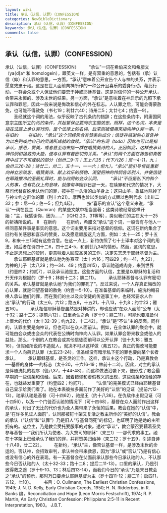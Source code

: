 ```yaml
---
layout: wiki
title: 承认（认信，认罪）（CONFESSION）
categories: NewBibleDictionary
description: 承认（认信，认罪）（CONFESSION）
keywords: 承认（认信，认罪）（CONFESSION）
comments: false
---
```


## 承认（认信，认罪）（CONFESSION）



承认（认信，认罪）（CONFESSION）
　　“承认”一词在希伯来文和希腊文（ya{d[a^ 和 homologein），跟英文一样，是有双重的意思的，包括有（承）认信（仰）和认罪的意思。一方面，“承认”意味着公开宣告个人与神的关系，并表示愿意效忠于祂。这是在世人面前向神所作的一种公开且喜乐的委身行动，藉此行动，一群会众或个人保证他们要忠于神或耶稣基督。这是对信仰的一种公开承认，会带来永恒的、涉及末世的结果。另一方面，“承认”是意味着在神启示的光照下承认罪和罪愆，因此一般来说是悔改和信心的外在标志。人认罪之后，可能会得蒙赦免，也可能不得赦免（书七19；利廿六40；诗卅二5；太廿七4；约壹一9）。
　　圣经就这个词的用法，似乎反映了古代条约的措辞；在这些条约中，附庸国同意宗主国所立的*约的条件，并起誓保证要向宗主国效忠。照样，这个名词，本来是指在法庭上承认罪行的，是个法律上的名词，后来则被借用来指向神认罪一事。
Ⅰ　在旧约
　　在旧约，“承认”这个词经常含有赞美的成分；信徒存感谢的心宣告神为以色列或他自己的灵魂所成就的救赎。“承认”的名词（toda）因此也可以是指承认，感恩，赞美，或者甚至用来指一群在唱赞美诗的人。正因如此，这样去承认神怜悯和拯救的大能，便与认罪有着密切的关系。“承认”的两个方面在祷告和真敬拜中成了不可或缺的部分（创卅二9-11；王上八35；代下六26；尼一4-11，九；伯卅三26-28；诗廿二，卅二，五十一，一一六；但九）。“承认”能引导信徒重新向神立志效忠、唱赞美诗、献上欢乐的祭物、渴望把神的怜悯告诉别人，并使信徒在耶路撒冷的圣殿礼拜时，能与四周的会众认同。
　　“承认”不但是私下的和个人的事，也有礼仪上的意味，就像每年*赎罪日那一天，在赎罪和代求的情况下，大祭司代替百姓承认他们的罪，按手在一头活的山羊身上；这只山羊，象征地除掉了与神立约之群体的罪（利十六21）。摩西也曾以类似的方式替以色列代求（出卅二32；参：尼一6；伯一5；但九4起）。
　　按“喜乐的宣认”这个意义来说，“承认”一词在昆兰（Qumran）的某些文献中相当显著；这类诗歌经常这样开始：“主，我感谢你，因为……”（IQH2.20、31等等），类似我们的主在太十一25的祈祷所说的。
Ⅱ　在新约
　　在新约，希腊文“承认”这个词，一般含有与他人一样同意某件事是事实的意思。这个词主要用来指对基督的信仰。这词在新约集合了旧约有关感恩和喜乐的赞美，以及愿意顺服这几方面，例如：太十一25；罗十五9，和来十三15就有这些含意。在这一点上，新约仿照了七十士译本对这个词的用法，如后者在诗四十二6，四十三4-5，和创廿九34的情形。然而，这词的意思，不止是思想上的赞同，更意味着人回应圣灵的工作，决定矢志忠于耶稣基督为主。
　　承认耶稣基督就是承认祂为弥赛亚（太十六16；可四29；约一41，九22），为神的儿子（太八29；约一34、49；约壹四15），承认祂道成肉身，来到世界（约壹四2；约贰7），以及承认祂是主。这些方面的认信，主要是以耶稣的复活和升天作为根据的（罗十9；林前十二3；腓二11）。
　　承认耶稣基督与认罪有密切的关系。承认基督就是承认祂“为我们的罪死了”。反过来说，一个人存真正悔改的心认罪，就是仰望基督的赦免（约壹一5-10）。在准备基督的来临时，施洗约翰召唤人承认他们的罪，而在我们的主以及众使徒的传道事工中，也经常要求人作出“承认”的行动（太三6，六12；路五8，十五21，十八13，十九8；约廿23；雅五16）。
　　承认相信耶稣基督虽然是对神讲的，却也应该“在众人面前”公布（太十32；路十二8；提前六12），口里承认之余（罗十9；腓二11），可能也要准备付上很大的代价（太十32-39；约九22，十二42）。“承认”是“不认”主的反面。同样的，认罪主要是向神认，但也可以在众人面前认。例如，在全体认罪的聚会中，就可能由会众或由会众的代表在公祷时向神向人认罪。如果认罪会带来教会或他人的益处，那么，个别的人在教会或其他信徒面前可以公开认罪（徒十九18；雅五16），但假如所说的不造就人，就决不可以这样做（弗五12）。真正的悔改可能要求一个人向弟兄认罪（太五23-24），但圣经没有暗示私下犯的罪也要向某个长者承认。
　　承认耶稣基督，是圣灵的工作。这样，承认主这个行动，乃是真教会──基督的身体──的标志（太十20，十六16-19；林前十二3）。因此，对主的承认是伴随洗礼的程序（徒八37，十44-48），而这种做法沿袭下来，便形成了教会最早期的一些信条和信经。后来，因着错谬和虚假教义的出现，这些信条和信经的存在，也就益发重要了（约壹四2；约贰7）。
　　“认信”的完美模式已经由耶稣基督自己显示给我们看了。祂在本丢彼拉多面前作了美好的“认信”的见证（提前六12-13）。祂承认祂是基督（可十四62），祂是王（约十八36）。在仇敌作出假见证（可十四56），以及一个门徒否认祂的情况下（可十四68），基督在众人面前作出这样的承认，付出了无比的代价也为全人类带来了永恒的后果。教会在她的“认信”中，是“在许多见证人面前”，认同那被钉十架又复活之教主所作的“美好的认信”。教会的承认（“认信”和“认罪”）乃是旧人“与基督同死”的标记，也证明了她是她的主所拥有的。这位主，乃是教会受托要服事的对象。透过“承认”，教会蒙召要藉着圣灵参与基督──“我们所认为使者、为大祭司的耶稣”（来三1）──那代求的事工。祂在十字架上已经承认了我们的罪，并将赞美归给神（来二12；罗十五9，引述自诗十八49，廿二22）。
　　在新约，“承认”主，像否认基督一样，是涉及末世的命运的。否认神，会招致审判，承认神会带来救恩，因为“承认”或“否认”乃是有信心或没有信心的外在表现。有一天基督会在父面前承认那些今日承认祂的人，不认那些今日否认祂的人（太十32-33；路十二8；提后二11-13）。口里的承认，乃是引致得救之途（罗十9-10、13；林后四13-14），而我们今日的“承认”乃是末日教会之“承认”的预示，那时万口要承认耶稣基督为主（罗十四11-12；腓二11；启四11，五12，七10）。
　　书目：O. Cullmann, The Earliest Christian Confessions,
1949; J. N. D. Kelly, Early Christian
Creeds, 1950; H. N. Ridderbos, in R. Banks 编，Reconciliation and Hope (Leon Morris Festschrift), 1974; R. P. Martin, An Early Christian Confession: Philippians 2:5-11 in Recent
Interpretation, 1960。
J.B.T.




